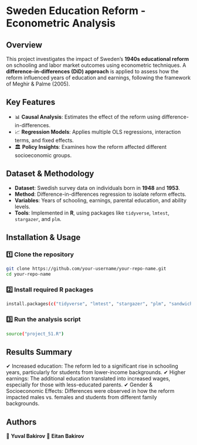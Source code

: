 # **Sweden Education Reform - Econometric Analysis**

## **Overview**  
This project investigates the impact of Sweden’s **1940s educational reform** on schooling and labor market outcomes using econometric techniques. A **difference-in-differences (DiD) approach** is applied to assess how the reform influenced years of education and earnings, following the framework of Meghir & Palme (2005).  

## **Key Features**  
- 📊 **Causal Analysis**: Estimates the effect of the reform using difference-in-differences.  
- 📈 **Regression Models**: Applies multiple OLS regressions, interaction terms, and fixed effects.  
- 🏛️ **Policy Insights**: Examines how the reform affected different socioeconomic groups.  

## **Dataset & Methodology**  
- **Dataset**: Swedish survey data on individuals born in **1948** and **1953**.  
- **Method**: Difference-in-differences regression to isolate reform effects.  
- **Variables**: Years of schooling, earnings, parental education, and ability levels.  
- **Tools**: Implemented in **R**, using packages like `tidyverse`, `lmtest`, `stargazer`, and `plm`.  

## **Installation & Usage**  
### **1️⃣ Clone the repository**  
```bash
git clone https://github.com/your-username/your-repo-name.git
cd your-repo-name
````

### **2️⃣ Install required R packages**
````bash
install.packages(c("tidyverse", "lmtest", "stargazer", "plm", "sandwich", "car", "lfe", "knitr"))
````

### **3️⃣ Run the analysis script**
````bash
source("project_51.R")
````

## **Results Summary**

✔ Increased education: The reform led to a significant rise in schooling years, particularly for students from lower-income backgrounds.
✔ Higher earnings: The additional education translated into increased wages, especially for those with less-educated parents.
✔ Gender & Socioeconomic Effects: Differences were observed in how the reform impacted males vs. females and students from different family backgrounds.

## **Authors**

👤 **Yuval Bakirov**
👤 **Eitan Bakirov**
